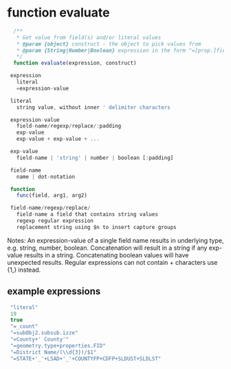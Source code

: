 # function evaluate

```javascript
  /**
   * Get value from field(s) and/or literal values
   * @param {object} construct - the object to pick values from
   * @param {String|Number|Boolean} expression in the form "=[prop.]fieldname+'literal'+..."
   */
  function evaluate(expression, construct)
```

```javascript
 expression
   literal
   =expression-value

 literal
   string value, without inner ' delimiter characters

 expression-value
   field-name/regexp/replace/:padding
   exp-value
   exp-value + exp-value + ...

 exp-value
   field-name | 'string' | number | boolean [:padding]

 field-name
   name | dot-notation

 function
   func(field, arg1, arg2)

 field-name/regexp/replace/
   field-name a field that contains string values
   regexp regular expression
   replacement string using $n to insert capture groups
```

Notes:
  An expression-value of a single field name results in underlying type, e.g. string, number, boolean.
  Concatenation will result in a string if any exp-value results in a string.
  Concatenating boolean values will have unexpected results.
  Regular expressions can not contain + characters use {1,} instead.

## example expressions

```javascript
 "literal"
 19
 true
 "=_count"
 "=subObj2.subsub.izze"
 "=County+' County'"
 "=geometry.type+properties.FID"
 "=District Name/(\\d{3})/$1"
 "=STATE+'_'+LSAD+'_'+COUNTYFP+CDFP+SLDUST+SLDLST"

```
